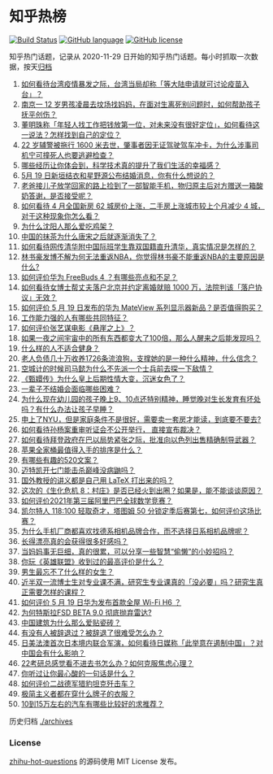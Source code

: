 # 知乎热榜
[![Build Status](https://github.com/ToWeLong/zhihu-hot-questions/workflows/CI/badge.svg)](https://github.com/ToWeLong/zhihu-hot-questions/actions)
[![GitHub language](https://img.shields.io/badge/language-golang-orange.svg)](https://golang.org/)
[![GitHub license](https://img.shields.io/github/license/ToWeLong/zhihu-hot-questions)](https://github.com/ToWeLong/zhihu-hot-questions/blob/main/LICENSE)

知乎热门话题，记录从 2020-11-29 日开始的知乎热门话题。每小时抓取一次数据，按天[归档](./archives)

<!-- BEGIN -->

1. [如何看待台湾疫情暴发之际，台湾当局却称「等大陆申请就可讨论疫苗入台」？](https://www.zhihu.com/question/460171280)
1. [南京一 12 岁男孩凌晨去坟场找妈妈，在面对生离死别问题时，如何帮助孩子抚平创伤？](https://www.zhihu.com/question/460220425)
1. [董明珠称「年轻人找工作把钱放第一位，对未来没有很好定位」，如何看待这一说法？怎样找到自己的定位？](https://www.zhihu.com/question/460116131)
1. [22 岁辅警被拖行 1600 米去世，肇事者因无证驾驶驾车冲卡，为什么涉事司机宁可撞死人也要逃避检查？](https://www.zhihu.com/question/460135941)
1. [哪些经历让你体会到，科学技术真的提升了我们生活的幸福感？](https://www.zhihu.com/question/459895565)
1. [5月 19 日新垣结衣和星野源公布结婚消息，你有什么想说的？](https://www.zhihu.com/question/460300576)
1. [老爸接儿子放学回家的路上捡到了一部智能手机，物归原主后对方赠送一箱酸奶答谢，是否接受呢？](https://www.zhihu.com/question/459438665)
1. [如何看待 4 月全国新房 62 城房价上涨，二手房上涨城市较上个月减少 4 城，对于这种现象你怎么看？](https://www.zhihu.com/question/459959827)
1. [为什么沈阳人那么爱吃鸡架？](https://www.zhihu.com/question/21313944)
1. [中国的抹茶为什么唐宋之后就逐渐消失了？](https://www.zhihu.com/question/22132630)
1. [如何看待网传清华附中国际班学生靠双国籍直升清华，真实情况是怎样的？](https://www.zhihu.com/question/460168268)
1. [林书豪发博不解为何无法重返NBA，你觉得林书豪不能重返NBA的主要原因是什么?](https://www.zhihu.com/question/460240591)
1. [如何评价华为 FreeBuds 4 ？有哪些亮点和不足？](https://www.zhihu.com/question/460290830)
1. [如何看待女博士帮丈夫落户北京并约定离婚就赔 1000 万，法院判该「落户协议」无效？](https://www.zhihu.com/question/460283594)
1. [如何评价 5 月 19 日发布的华为 MateView 系列显示器新品？是否值得购买？](https://www.zhihu.com/question/460301000)
1. [工作能力强的人有哪些共同特征？](https://www.zhihu.com/question/28880482)
1. [如何评价张艺谋电影《悬崖之上》？](https://www.zhihu.com/question/451738975)
1. [如果一夜之间宇宙中的所有东西都变大了100倍，那么人醒来之后能发现吗？](https://www.zhihu.com/question/287131013)
1. [什么样的人不适合健身？](https://www.zhihu.com/question/459306994)
1. [老人负债几十万收养1726条流浪狗，支撑她的是一种什么精神，什么信念？](https://www.zhihu.com/question/460077629)
1. [空城计的时候司马懿为什么不先派一个士兵前去探一下敌情？](https://www.zhihu.com/question/454792574)
1. [《甄嬛传》为什么皇上后期性情大变，沉迷女色了？](https://www.zhihu.com/question/459465312)
1. [一辈子不结婚会面临哪些困难？](https://www.zhihu.com/question/424799240)
1. [为什么现在幼儿园的孩子晚上9、10点还特别精神，睡觉晚对生长发育有坏处吗？有什么办法让孩子早睡？](https://www.zhihu.com/question/459339958)
1. [申上了NYU，但是家庭条件不是很好，需要卖一套房才能读，到底要不要去?](https://www.zhihu.com/question/366070430)
1. [如何看待孙杨案重审听证会不公开举行， 直接宣布裁决？](https://www.zhihu.com/question/460075107)
1. [如何看待拜登政府在巴以局势紧张之际，批准向以色列出售精确制导武器？](https://www.zhihu.com/question/460005223)
1. [苹果全家桶最值得入手的排序是什么？](https://www.zhihu.com/question/453146906)
1. [有哪些有趣的520文案？](https://www.zhihu.com/question/395903926)
1. [迈特凯开七门能击杀巅峰没病鼬吗？](https://www.zhihu.com/question/459226534)
1. [国外教授的讲义都是自己用 LaTeX 打出来的吗？](https://www.zhihu.com/question/29227449)
1. [这次的《生化危机 8：村庄》是否已经火到出圈？如果是，能不能谈谈原因？](https://www.zhihu.com/question/458953377)
1. [如何评价2021年第三届阿里巴巴全球数学竞赛？](https://www.zhihu.com/question/459652793)
1. [凯尔特人 118:100 轻取奇才，塔图姆 50 分锁定季后赛第七，如何评价这场比赛？](https://www.zhihu.com/question/460263416)
1. [为什么手机厂商都喜欢找德系相机品牌合作，而不选择日系相机品牌呢？](https://www.zhihu.com/question/459953910)
1. [长得漂亮真的会获得很多好感吗？](https://www.zhihu.com/question/447895641)
1. [当妈妈事无巨细，真的很累，可以分享一些智慧“偷懒”的小妙招吗？](https://www.zhihu.com/question/458346751)
1. [你玩《英雄联盟》收到过的最高评价是什么？](https://www.zhihu.com/question/423618604)
1. [男生最忘不了什么样的女生？](https://www.zhihu.com/question/320387789)
1. [近半双一流博士生对专业课不满，研究生专业课真的「没必要」吗？研究生真正需要怎样的课程？](https://www.zhihu.com/question/460069147)
1. [如何评价 5 月 19 日华为发布首款全屋 Wi-Fi H6 ？](https://www.zhihu.com/question/460306867)
1. [为何特斯拉FSD BETA 9.0 彻底抛弃雷达?](https://www.zhihu.com/question/455439504)
1. [中国建筑为什么那么爱贴瓷砖？](https://www.zhihu.com/question/21423128)
1. [有没有人被辞退过？被辞退了很难受怎么办？](https://www.zhihu.com/question/439210700)
1. [日美法澳首次日本境内联合军演，如何看待日媒称「此举意在遏制中国」？对中国会有什么影响？](https://www.zhihu.com/question/456992140)
1. [22考研总感觉看不进去书怎么办？如何克服焦虑心理？](https://www.zhihu.com/question/460099479)
1. [你听过让你最心酸的一句话是什么？](https://www.zhihu.com/question/424123484)
1. [如何评价二战德军猎豹坦克歼击车？](https://www.zhihu.com/question/459832926)
1. [极简主义者都在穿什么牌子的衣服？](https://www.zhihu.com/question/439287256)
1. [10到15万左右的汽车有哪些比较好的求推荐？](https://www.zhihu.com/question/265777506)

<!-- END -->

历史归档 [./archives](./archives)


### License
[zhihu-hot-questions](https://github.com/towelong/zhihu-hot-questions) 的源码使用 MIT License 发布。